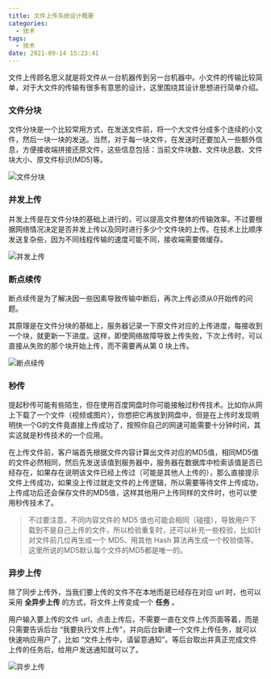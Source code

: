 ```yaml
---
title: 文件上传系统设计概要
categories:
  - 技术
tags:
  - 技术
date: 2021-09-14 15:23:41
---
```


文件上传顾名思义就是将文件从一台机器传到另一台机器中。小文件的传输比较简单，对于大文件的传输有很多有意思的设计，这里围绕其设计思想进行简单介绍。

### 文件分块

文件分块是一个比较常用方式，在发送文件前，将一个大文件分成多个连续的小文件，然后一块一块的发送。当然，对于每一块文件，在发送时还要加入一些额外信息，方便接收端拼接还原文件，这些信息包括：当前文件块数、文件块总数、文件块大小、原文件标识(MD5)等。

<img src="https://www.cmdbyte.com/2021/640%20(7).webp" alt="文件分块"  />

### 并发上传

并发上传是在文件分块的基础上进行的，可以提高文件整体的传输效率。不过要根据网络情况决定是否并发上传以及同时进行多少个文件块的上传。在技术上比顺序发送复杂些，因为不同线程传输的速度可能不同，接收端需要做缓存。

<img src="https://www.cmdbyte.com/2021/640%20(8).webp" alt="并发上传"  />

### 断点续传

断点续传是为了解决因一些因素导致传输中断后，再次上传必须从0开始传的问题。

其原理是在文件分块的基础上，服务器记录一下原文件对应的上传进度，每接收到一个块，就更新一下进度。这样，即使网络故障导致上传失败，下次上传时，可以直接从失败的那个块开始上传，而不需要再从第 0 块上传。

<img src="https://www.cmdbyte.com/2021/640%20(9).webp" alt="断点续传"  />

### 秒传

提起秒传可能有些陌生，但在使用百度网盘时你可能接触过秒传技术。比如你从网上下载了一个文件（视频或图片），你想把它再放到网盘中，但是在上传时发现明明快一个G的文件竟直接上传成功了，按照你自己的网速可能需要十分钟时间，其实这就是秒传技术的一个应用。

在上传文件前，客户端首先根据文件内容计算出文件对应的MD5值，相同MD5值的文件必然相同，然后先发送该值到服务器中，服务器在数据库中检索该值是否已经存在，如果存在说明该文件已经上传过（可能是其他人上传的），那么直接提示文件上传成功，如果没上传过就走文件的上传逻辑，所以需要等待文件上传成功，上传成功后还会保存文件的MD5值，这样其他用户上传同样的文件时，也可以使用秒传技术了。

> 不过要注意，不同内容文件的 MD5 值也可能会相同（碰撞），导致用户下载到不是自己上传的文件，所以检验重复时，还可以补充一些校验，比如针对文件前几位再生成一个 MD5、用其他 Hash 算法再生成一个校验值等。这里所说的MD5默认每个文件的MD5都是唯一的。

### 异步上传

除了同步上传外，当我们要上传的文件不在本地而是已经存在对应 url 时，也可以采用 **全异步上传** 的方式，将文件上传变成一个 **任务** 。

用户输入要上传的文件 url，点击上传后，不需要一直在文件上传页面等着，而是只需要告诉后台 “我要执行文件上传”，并向后台新建一个文件上传任务，就可以快速响应用户了，比如 “文件上传中，请留意通知”。等后台取出并真正完成文件上传的任务后，给用户发送通知就可以了。

<img src="https://www.cmdbyte.com/2021/640%20(10).webp" alt="异步上传"  />
